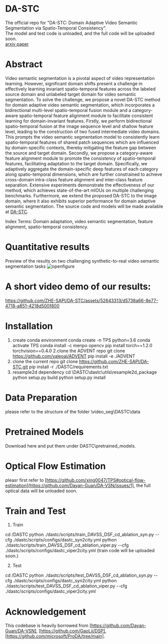 # DA-STC
The official repo for "DA-STC: Domain Adaptive Video Semantic Segmentation via Spatio-Temporal Consistency".    
The model and test code is unloaded, and the full code will be uploaded soon.  
[arxiv paper](https://arxiv.org/abs/2311.13254)    


# Abstract
Video semantic segmentation is a pivotal aspect of video representation learning. However, significant domain shifts present a challenge in effectively learning invariant spatio-temporal features across the labeled source domain and unlabeled target domain for video semantic segmentation. To solve the challenge, we propose a novel DA-STC method for domain adaptive video semantic segmentation, which incorporates a bidirectional multi-level spatio-temporal fusion module and a category-aware spatio-temporal feature alignment module to facilitate consistent learning for domain-invariant features. Firstly, we perform bidirectional spatio-temporal fusion at the image sequence level and shallow feature level, leading to the construction of two fused intermediate video domains. This prompts the video semantic segmentation model to consistently learn spatio-temporal features of shared patch sequences which are influenced by domain-specific contexts, thereby mitigating the feature gap between the source and target domain. Secondly, we propose a category-aware feature alignment module to promote the consistency of spatio-temporal features, facilitating adaptation to the target domain. Specifically, we adaptively aggregate the domain-specific deep features of each category along spatio-temporal dimensions, which are further constrained to achieve cross-domain intra-class feature alignment and inter-class feature separation. Extensive experiments demonstrate the effectiveness of our method, which achieves state-of-the-art mIOUs on multiple challenging benchmarks. Furthermore, we extend the proposed DA-STC to the image domain, where it also exhibits superior performance for domain adaptive semantic segmentation. The source code and models will be made available at [DA-STC](https://github.com/ZHE-SAPI/DA-STC).

Index Terms: Domain adaptation, video semantic segmentation, feature alignment, spatio-temporal consistency.


# Quantitative results
Preview of the results on two challenging synthetic-to-real video semantic segmentation tasks
![openfigure](https://github.com/ZHE-SAPI/DA-STC/assets/52643313/7232a185-3ecf-4bdc-a5df-5a149fbaedc1)




# A short video demo of our results:
https://github.com/ZHE-SAPI/DA-STC/assets/52643313/d5738a66-8e77-4718-a851-4218d500f800


# Installation
1. create conda environment
    conda create -n TPS python=3.6
    conda activate TPS
    conda install -c menpo opencv
    pip install torch==1.2.0 torchvision==0.4.0
2.clone the ADVENT repo
    git clone https://github.com/valeoai/ADVENT
    pip install -e ./ADVENT
3. clone the current repo
    git clone https://github.com/ZHE-SAPI/DA-STC.git
    pip install -r ./DASTC/requirements.txt
4. resample2d dependency
    cd \DASTC\dastc\utils\resample2d_package
    python setup.py build
    python setup.py install

# Data Preparation
please refer to the structure of the folder \video_seg\DASTC\data

# Pretrained Models
Download here and put them under  DASTC\pretrained_models.

# Optical Flow Estimation
pleasr first refer to [https://github.com/xing0047/TPS#optical-flow-estimation](https://github.com/Dayan-Guan/DA-VSN/issues/1), the full optical data will be unloaded soon.

# Train and Test
1. Train
   
cd /DASTC
python ./dastc/scripts/train_DAVSS_DSF_cd_ablation_syn.py --cfg ./dastc/scripts/configs/dastc_syn2city.yml
python ./dastc/scripts/train_DAVSS_DSF_cd_ablation_viper.py --cfg ./dastc/scripts/configs/dastc_viper2city.yml
(train code will be uploaded soon.)

2. Test

cd /DASTC
python ./dastc/scripts/test_DAVSS_DSF_cd_ablation_syn.py --cfg ./dastc/scripts/configs/dastc_syn2city.yml
python ./dastc/scripts/test_DAVSS_DSF_cd_ablation_viper.py --cfg ./dastc/scripts/configs/dastc_viper2city.yml

# Acknowledgement
This codebase is heavily borrowed from [https://github.com/Dayan-Guan/DA-VSN], [https://github.com/GaoLii/DSP], [https://github.com/microsoft/ProDA/tree/main].
